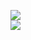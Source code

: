 [![](https://img.shields.io/badge/Made%20With-Github%20Spray-lightgrey.svg?style=for-the-badge&logo=github)](https://github.com/Annihil/github-spray#25979)  
[![](https://i.imgur.com/2DrTn0Z.gif)](https://github.com/Annihil/github-spray)
